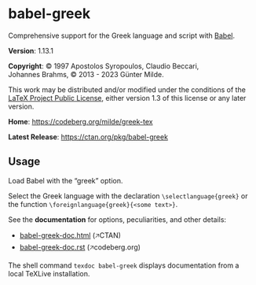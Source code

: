 babel-greek
===========

Comprehensive support for the Greek language and script with
[Babel](https://ctan.org/pkg/babel).

**Version**: 1.13.1

**Copyright**: © 1997 Apostolos Syropoulos, Claudio Beccari, Johannes Brahms,
               © 2013 - 2023 Günter Milde.

This work may be distributed and/or modified under the conditions of the
[LaTeX Project Public License](http://www.latex-project.org/lppl.txt),
either version 1.3 of this license or any later version.

**Home**: <https://codeberg.org/milde/greek-tex>

**Latest Release**: <https://ctan.org/pkg/babel-greek>

Usage
-----

Load Babel with the “greek” option.

Select the Greek language with the declaration ``\selectlanguage{greek}``
or the function ``\foreignlanguage{greek}{<some text>}``.

See the **documentation** for options, peculiarities, and other details:

* [babel-greek-doc.html](https://ctan.org/tex-archive/macros/latex/contrib/babel-contrib/greek/babel-greek-doc.html)
  (🡥CTAN)
* [babel-greek-doc.rst](https://codeberg.org/milde/greek-tex/src/branch/master/babel-greek/babel-greek-doc.rst)
  (🡥codeberg.org)

The shell command `texdoc babel-greek` displays documentation from a local
TeXLive installation.
